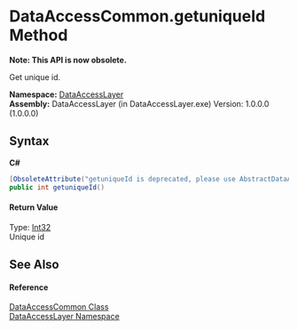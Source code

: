 # DataAccessCommon.getuniqueId Method 
 

**Note: This API is now obsolete.**

Get unique id.

**Namespace:**&nbsp;<a href="a7c61f8d-f057-3930-35a0-27e5c277cc0e">DataAccessLayer</a><br />**Assembly:**&nbsp;DataAccessLayer (in DataAccessLayer.exe) Version: 1.0.0.0 (1.0.0.0)

## Syntax

**C#**<br />
``` C#
[ObsoleteAttribute("getuniqueId is deprecated, please use AbstractDataAccess instead.")]
public int getuniqueId()
```


#### Return Value
Type: <a href="http://msdn2.microsoft.com/en-us/library/td2s409d" target="_blank">Int32</a><br />Unique id

## See Also


#### Reference
<a href="78080074-bf4f-0cef-5315-b340a8e5b1d2">DataAccessCommon Class</a><br /><a href="a7c61f8d-f057-3930-35a0-27e5c277cc0e">DataAccessLayer Namespace</a><br />